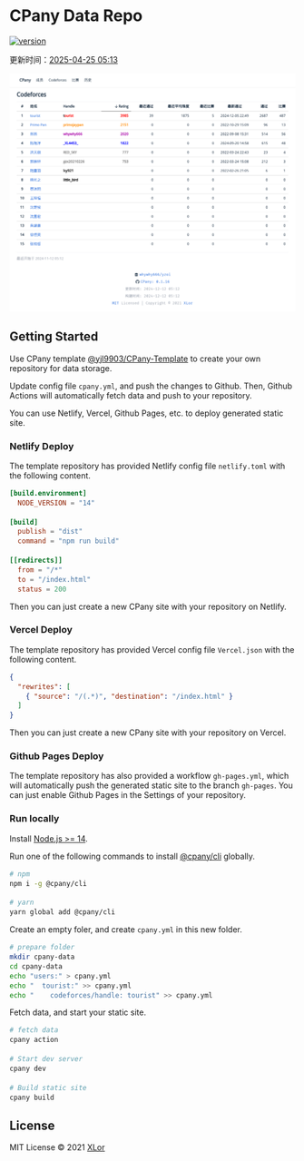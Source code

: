 # CPany Data Repo

[![version](https://img.shields.io/npm/v/@cpany/cli?color=rgb%2850%2C203%2C86%29&label=CPany)](https://www.npmjs.com/package/@cpany/cli)

<!-- START_SECTION: update_time -->
更新时间：[2025-04-25 05:13](https://www.timeanddate.com/worldclock/fixedtime.html?msg=Fetch+data&iso=202504251745529182000051302&p1=237)
<!-- END_SECTION: update_time -->

![members](./screenshot.png)

## Getting Started

Use CPany template [@yjl9903/CPany-Template](https://github.com/yjl9903/CPany-Template) to create your own repository for data storage.

Update config file `cpany.yml`, and push the changes to Github. Then, Github Actions will automatically fetch data and push to your repository.

You can use Netlify, Vercel, Github Pages, etc. to deploy generated static site.

### Netlify Deploy

The template repository has provided Netlify config file `netlify.toml` with the following content.

```toml
[build.environment]
  NODE_VERSION = "14"

[build]
  publish = "dist"
  command = "npm run build"

[[redirects]]
  from = "/*"
  to = "/index.html"
  status = 200
```

Then you can just create a new CPany site with your repository on Netlify.

### Vercel Deploy

The template repository has provided Vercel config file `Vercel.json` with the following content.

```json
{
  "rewrites": [
    { "source": "/(.*)", "destination": "/index.html" }
  ]
}
```

Then you can just create a new CPany site with your repository on Vercel.

### Github Pages Deploy

The template repository has also provided a workflow `gh-pages.yml`, which will automatically push the generated static site to the branch `gh-pages`. You can just enable Github Pages in the Settings of your repository.

### Run locally

Install [Node.js >= 14](https://nodejs.org/).

Run one of the following commands to install [@cpany/cli](https://www.npmjs.com/package/@cpany/cli) globally.

```bash
# npm
npm i -g @cpany/cli

# yarn
yarn global add @cpany/cli
```

Create an empty foler, and create `cpany.yml` in this new folder.

```bash
# prepare folder
mkdir cpany-data
cd cpany-data
echo "users:" > cpany.yml
echo "  tourist:" >> cpany.yml
echo "    codeforces/handle: tourist" >> cpany.yml
```

Fetch data, and start your static site.

```bash
# fetch data
cpany action

# Start dev server
cpany dev

# Build static site
cpany build
```

## License

MIT License © 2021 [XLor](https://github.com/yjl9903)
